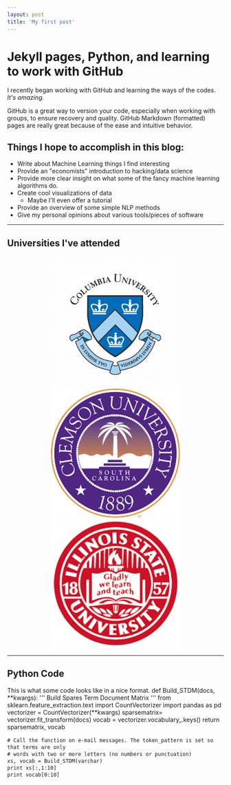 ```yaml
---
layout: post
title: 'My first post'
---
```


# Jekyll pages, Python, and learning to work with GitHub

I recently began working with GitHub and learning the ways of the codes. *It's amazing.*

GitHub is a great way to version your code, especially when working with groups, to ensure 
recovery and quality. GitHub Markdown (formatted) pages are really great because of the ease and intuitive behavior.

## Things I hope to accomplish in this blog:

* Write about Machine Learning things I find interesting
* Provide an "economists" introduction to hacking/data science
* Provide more clear insight on what some of the fancy machine learning algorithms do.
* Create cool visualizations of data
	* Maybe I'll even offer a tutorial
* Provide an overview of some simple NLP methods
* Give my personal opinions about various tools/pieces of software

---


## Universities I've attended
<center> <img src = "/assets/images/Columbia-University.jpg" style="width: 300px;margin-top;" /img></center> 
<center> <img src = "/assets/images/clemson-university.png" style="width: 300px;margin-top;" /img></center> 
<center> <img src = "/assets/images/illinois-state.png" style="width: 300px;margin-top;" /img></center> 

---
## Python Code
This is what some code looks like in a nice format.
	def Build_STDM(docs, **kwargs):
    	''' Build Spares Term Document Matrix '''
    	from sklearn.feature_extraction.text import CountVectorizer
	    import pandas as pd
    	vectorizer = CountVectorizer(**kwargs)
    	sparsematrix= vectorizer.fit_transform(docs)
	    vocab = vectorizer.vocabulary_.keys()
	    return sparsematrix, vocab

	# Call the function on e-mail messages. The token_pattern is set so that terms are only
	# words with two or more letters (no numbers or punctuation)
	xs, vocab = Build_STDM(varchar)
	print xs[:,1:10]
	print vocab[0:10]

